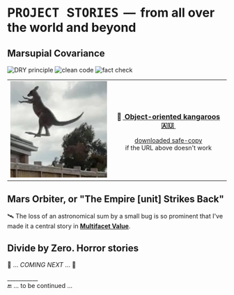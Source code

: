 # P<samp>ROJECT </samp>S<samp>TORIES</samp> &thinsp;&mdash;&thinsp; from all over the world and beyond

## Marsupial Covariance

![DRY principle](https://img.shields.io/badge/clean_code-Oz-cyan)  ![clean code](https://img.shields.io/badge/DRY-🇦🇺-yellow) ![fact check](https://img.shields.io/badge/Fact❓-Check❗-green)  

<table>
  <tr valign="center">
    <td>
       <a href="../../../../_rsc/_img/photo/misc/2024.AU-KangarooClearsFence(Nathan Xuebsy).jpg">
        <img src="../../../../_rsc/_img/photo/misc/2024.AU-KangarooClearsFence(Nathan Xuebsy)_thumb250px.jpg" 
          alt="&nbsp; a flying kangaroo" title="&nbsp; A kangaroo clears a fence in Beveridge,&#013;&#010;&nbsp;37 km north of Melbourne's CBD&#013;&#010;&nbsp;(snapshot by Nathan Xuebsy, 2024)"></a>
    </td>
    <td align="center">
      <h3>🦘&thinsp;<a href="https://www.snopes.com/fact-check/shoot-me-kangaroo-down-sport/">&nbsp;Object-oriented kangaroos 🇦🇺&nbsp;</b></a></h3>
      <p><a href="../../../_rsc/_backup/ref/Marsupial/">downloaded safe-copy</a> <br />if the URL above doesn't work</samp></p>
    </td>

  </tr>
</table>

## Mars Orbiter, or "The Empire [unit] Strikes Back"

🛰️ The loss of an astronomical sum by a small bug is so prominent that I've made it a central story in [**Multifacet Value**](https://github.com/BYTESHAUS/use-dev/blob/main/README+/parts/MultifacetVal/README.md#mars-orbiter).

## Divide by Zero. Horror stories

🚧 ... _COMING NEXT_ ... 🚧

\___________\
🔚 ... to be continued ...
